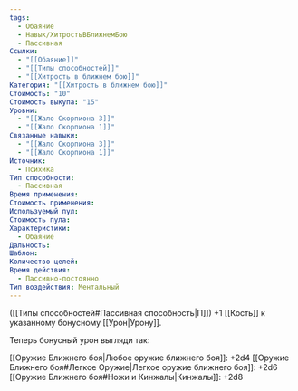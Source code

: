 ```yaml
---
tags:
  - Обаяние
  - Навык/ХитростьВБлижнемБою
  - Пассивная
Ссылки:
  - "[[Обаяние]]"
  - "[[Типы способностей]]"
  - "[[Хитрость в ближнем бою]]"
Категория: "[[Хитрость в ближнем бою]]"
Стоимость: "10"
Стоимость выкупа: "15"
Уровни:
  - "[[Жало Скорпиона 3]]"
  - "[[Жало Скорпиона 1]]"
Связанные навыки:
  - "[[Жало Скорпиона 3]]"
  - "[[Жало Скорпиона 1]]"
Источник:
  - Психика
Тип способности:
  - Пассивная
Время применения: 
Стоимость применения: 
Используемый пул: 
Стоимость пула: 
Характеристики:
  - Обаяние
Дальность: 
Шаблон: 
Количество целей: 
Время действия:
  - Пассивно-постоянно
Тип воздействия: Ментальный
---
```

([[Типы способностей#Пассивная способность|П]]) +1 [[Кость]] к указанному бонусному [[Урон|Урону]].

Теперь бонусный урон выгляди так: 

[[Оружие Ближнего боя|Любое оружие ближнего боя]]: +2d4
[[Оружие Ближнего боя#Легкое Оружие|Легкое оружие ближнего боя]]: +2d6
[[Оружие Ближнего боя#Ножи и Кинжалы|Кинжалы]]: +2d8
